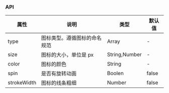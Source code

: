 ### API 
| 属性        | 说明                         | 类型          | 默认值 |
| ----------- | ---------------------------- | ------------- | ------ |
| type        | 图标类型。遵循图标的命名规范 | Array         | -      |
| size        | 图标的大小，单位是 px        | String,Number | -      |
| color       | 图标的颜色                   | String        | -      |
| spin        | 是否有旋转动画               | Boolen        | false  |
| strokeWidth | 图标的线条粗细               | Number        | false  |